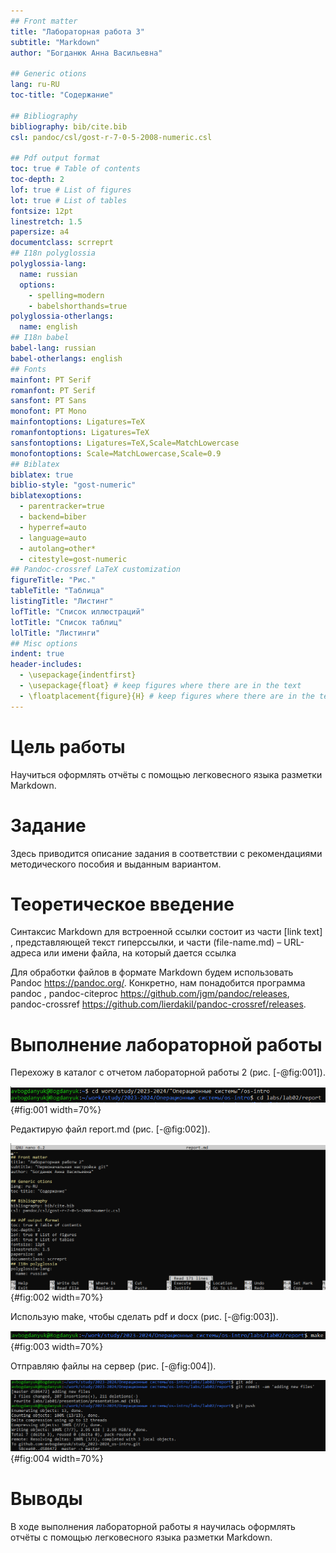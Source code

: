 ```yaml
---
## Front matter
title: "Лабораторная работа 3"
subtitle: "Markdown"
author: "Богданюк Анна Васильевна"

## Generic otions
lang: ru-RU
toc-title: "Содержание"

## Bibliography
bibliography: bib/cite.bib
csl: pandoc/csl/gost-r-7-0-5-2008-numeric.csl

## Pdf output format
toc: true # Table of contents
toc-depth: 2
lof: true # List of figures
lot: true # List of tables
fontsize: 12pt
linestretch: 1.5
papersize: a4
documentclass: scrreprt
## I18n polyglossia
polyglossia-lang:
  name: russian
  options:
	- spelling=modern
	- babelshorthands=true
polyglossia-otherlangs:
  name: english
## I18n babel
babel-lang: russian
babel-otherlangs: english
## Fonts
mainfont: PT Serif
romanfont: PT Serif
sansfont: PT Sans
monofont: PT Mono
mainfontoptions: Ligatures=TeX
romanfontoptions: Ligatures=TeX
sansfontoptions: Ligatures=TeX,Scale=MatchLowercase
monofontoptions: Scale=MatchLowercase,Scale=0.9
## Biblatex
biblatex: true
biblio-style: "gost-numeric"
biblatexoptions:
  - parentracker=true
  - backend=biber
  - hyperref=auto
  - language=auto
  - autolang=other*
  - citestyle=gost-numeric
## Pandoc-crossref LaTeX customization
figureTitle: "Рис."
tableTitle: "Таблица"
listingTitle: "Листинг"
lofTitle: "Список иллюстраций"
lotTitle: "Список таблиц"
lolTitle: "Листинги"
## Misc options
indent: true
header-includes:
  - \usepackage{indentfirst}
  - \usepackage{float} # keep figures where there are in the text
  - \floatplacement{figure}{H} # keep figures where there are in the text
---
```


# Цель работы

Научиться оформлять отчёты с помощью легковесного языка разметки Markdown.

# Задание

Здесь приводится описание задания в соответствии с рекомендациями
методического пособия и выданным вариантом.

# Теоретическое введение

Синтаксис Markdown для встроенной ссылки состоит из части [link text] , представляющей текст гиперссылки, и части (file-name.md) – URL-адреса или имени файла,
на который дается ссылка

Для обработки файлов в формате Markdown будем использовать Pandoc
https://pandoc.org/. Конкретно, нам понадобится программа pandoc ,
pandoc-citeproc https://github.com/jgm/pandoc/releases, pandoc-crossref
https://github.com/lierdakil/pandoc-crossref/releases.


# Выполнение лабораторной работы

Перехожу в каталог с отчетом лабораторной работы 2 (рис. [-@fig:001]).

![Использование cd](image/1.png){#fig:001 width=70%}

Редактирую файл report.md (рис. [-@fig:002]).

![nano report.md](image/2.png){#fig:002 width=70%}

Использую make, чтобы сделать pdf и docx (рис. [-@fig:003]).

![Использование make](image/3.png){#fig:003 width=70%}

Отправляю файлы на сервер (рис. [-@fig:004]).

![git add, git commit, git push](image/4.png){#fig:004 width=70%}

# Выводы

В ходе выполнения лабораторной работы я научилась оформлять отчёты с помощью легковесного языка разметки Markdown.
